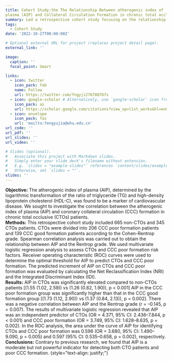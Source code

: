 ```yaml
---
title: Cohort Study:the The Relationship Between atherogenic index of
plasma (AIP) and Collateral Circulation Formation in chronic total occlusive (CTO) patients
summary: Led a retrospective cohort study focusing on the relationship between blood lipid indicators and Collateral Circulation Formation in chronic total occlusive (CTO) patients.
tags:
  - Cohort Study
date: '2022-10-27T00:00:00Z'

# Optional external URL for project (replaces project detail page).
external_link: ''

image:
  caption: ''
  focal_point: Smart

links:
  - icon: twitter
    icon_pack: fab
    name: Follow
    url: https://twitter.com/fngyji276788767s
  - icon: google-scholar # Alternatively, use `google-scholar` icon from `ai` icon pack
    icon_pack: ai
    url: https://scholar.google.com/citations?view_op=list_works&hl=en&user=rXBaX0YAAAAJ&gmla=AP6z3OZCTstNTTjOK4o_cpHmS60fkZO-VKelMQXFbyeS6ItMH-cOvy5O54Egj0FUK3Kj9XQlXwDYza9MwK6VYCURCYbDkIwgEcSprvFVamQ
  - icon: envelope
    icon_pack: fas
    url: 'mailto:fengyujia@whu.edu.cn'
url_code: ''
url_pdf: ''
url_slides: ''
url_video: ''

# Slides (optional).
#   Associate this project with Markdown slides.
#   Simply enter your slide deck's filename without extension.
#   E.g. `slides = "example-slides"` references `content/slides/example-slides.md`.
#   Otherwise, set `slides = ""`.
slides: ''
---
```


**Objective:** The atherogenic index of plasma (AIP), determined by the logarithmic transformation of the ratio of triglyceride (TG)
and high-density lipoprotein cholesterol (HDL-C), was found to be a marker of cardiovascular disease. We sought to investigate the
correlation between the atherogenic index of plasma (AIP) and coronary collateral circulation (CCC) formation in chronic total occlusive
(CTOs) patients.  
**Methods:** This retrospective cohort study included 665 non-CTOs and 345 CTOs patients. CTOs were divided into 206
CCC poor formation patients and 139 CCC good formation patients according to the Cohen-Rentrop grade. Spearman correlation analysis
was carried out to obtain the relationship between AIP and the Rentrop grade. We used multivariate logistic regression analysis to assess
CTOs and CCC poor formation risk factors. Receiver operating characteristic (ROC) curves were used to determine the optimal threshold
for AIP to predict CTOs and CCC poor formation. The predicted increment of AIP on CTOs and CCC poor formation was evaluated by
calculating the Net Reclassification Index (NRI) and the Integrated Discriminant Index (IDI).  
**Results:** AIP in CTOs was significantly
elevated compared to non-CTOs patients [(1.55 (1.02, 2.59)) vs (1.26 (0.82, 1.90)), p < 0.001] AIP in the CCC poor formation group
was significantly higher than that in the CCC good formation group [(1.73 (1.12, 2.90)) vs (1.37 (0.84, 2.13)), p = 0.002]. There was a
negative correlation between AIP and the Rentrop grade (r = –0.145, p = 0.007). The results of multivariate logistic regression revealed
that AIP was an independent predictor of CTOs (OR = 4.371, 95% CI: 2.436–7.844, p < 0.001) and CCC poor formation (OR = 3.749,
95% CI: 1.628–8.635, p = 0.002). In the ROC analysis, the area under the curve of AIP for identifying CTOs and CCC poor formation
was 0.596 (OR = 3.680, 95% CI: 1.490–9.090, p = 0.005) and 0.597 (95% CI: 0.535–0.658, p = 0.002), respectively.  
**Conclusions:** Contrary to previous research, we found that AIP is a moderate but not powerful indicator for detecting both CTO patients and poor CCC
formation.
{style="text-align: justify;"}